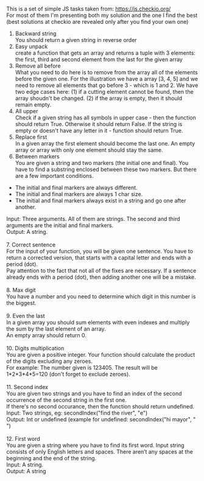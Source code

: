 This is a set of simple JS tasks taken from: https://js.checkio.org/ <br>
For most of them I'm presenting both my solution and the one I find the best (best solutions at checkio are revealed only after you find your own one)<br>
1. Backward string <br>
You should return a given string in reverse order <br>
2. Easy unpack <br>
create a function that gets an array and returns a tuple with 3 elements: the first, third and second element from the last for the given array
3. Remove all before <br>
What you need to do here is to remove from the array all of the elements before the given one.
For the illustration we have a array [3, 4, 5] and we need to remove all elements that go before 3 - which is 1 and 2.
We have two edge cases here: (1) if a cutting element cannot be found, then the array shoudn't be changed. (2) if the array is empty, then it should remain empty.
4. All upper <br>
Check if a given string has all symbols in upper case - then the function should return True. Otherwise it should return False. If the string is empty or doesn't have any letter in it - function should return True.
5. Replace first <br>
In a given array the first element should become the last one. An empty array or array with only one element should stay the same.
6. Between markers <br>
You are given a string and two markers (the initial one and final). You have to find a substring enclosed between these two markers. But there are a few important conditions. <br>
<ul>
  <li>The initial and final markers are always different. </li>
  <li>The initial and final markers are always 1 char size. </li>
  <li>The initial and final markers always exist in a string and go one after another.</li>
</ul>
Input: Three arguments. All of them are strings. The second and third arguments are the initial and final markers.<br>
Output: A string.<br><br>
7. Correct sentence <br>
For the input of your function, you will be given one sentence. You have to return a corrected version, that starts with a capital letter and ends with a period (dot). <br>
Pay attention to the fact that not all of the fixes are necessary. If a sentence already ends with a period (dot), then adding another one will be a mistake. <br><br>
8. Max digit <br>
You have a number and you need to determine which digit in this number is the biggest.<br><br>
9. Even the last <br>
In a given array you should sum elements with even indexes and multiply the sum by the last element of an array. <br>
An empty array should return 0. <br><br>
10. Digits multiplication <br>
You are given a positive integer. Your function should calculate the product of the digits excluding any zeroes.<br>
For example: The number given is 123405. The result will be 1*2*3*4*5=120 (don't forget to exclude zeroes). <br><br>
11. Second index <br>
You are given two strings and you have to find an index of the second occurrence of the second string in the first one.<br>
If there's no second occurance, then the function should return undefined.<br>
Input: Two strings, eg: secondIndex("find the river", "e")<br>
Output: Int or undefined (example for undefined: secondIndex("hi mayor", " ")<br><br>
12. First word <br>
You are given a string where you have to find its first word. Input string consists of only English letters and spaces.
There aren’t any spaces at the beginning and the end of the string.<br>
Input: A string.<br>
Output: A string
